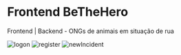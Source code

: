 # Frontend BeTheHero
Frontend | Backend - ONGs de animais em situação de rua


![logon](https://user-images.githubusercontent.com/42494117/80035269-21949c80-84c6-11ea-9c5a-e538c556b5e2.png)
![register](https://user-images.githubusercontent.com/42494117/80035280-25282380-84c6-11ea-8584-ee0cdd692764.png)
![newIncident](https://user-images.githubusercontent.com/42494117/80035283-28231400-84c6-11ea-9cfb-11589b2660c5.png)
